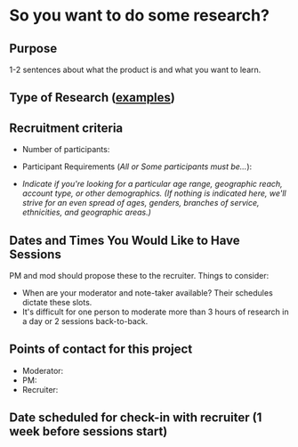 # So you want to do some research?

## Purpose
1-2 sentences about what the product is and what you want to learn.

## Type of Research ([examples](https://methods.18f.gov/))


## Recruitment criteria
* Number of participants: 
* Participant Requirements (_All or Some participants must be..._):
  

* _Indicate if you're looking for a particular age range, geographic reach, account type, or other demographics. (If nothing is indicated here, we'll strive for an even spread of ages, genders, branches of service, ethnicities, and geographic areas.)_ 

## Dates and Times You Would Like to Have Sessions
PM and mod should propose these to the recruiter.
Things to consider:
* When are your moderator and note-taker available? Their schedules dictate these slots.
* It's difficult for one person to moderate more than 3 hours of research in a day or 2 sessions back-to-back.

## Points of contact for this project
* Moderator:
* PM:
* Recruiter:

## Date scheduled for check-in with recruiter (1 week before sessions start)
